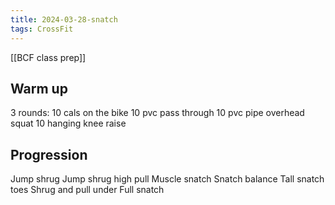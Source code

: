 ```yaml
---
title: 2024-03-28-snatch
tags: CrossFit
---
```


[[BCF class prep]]

## Warm up

3 rounds:
10 cals on the bike
10 pvc pass through
10 pvc pipe overhead squat
10 hanging knee raise

## Progression

Jump shrug
Jump shrug high pull
Muscle snatch
Snatch balance
Tall snatch
toes
Shrug and pull under
Full snatch
